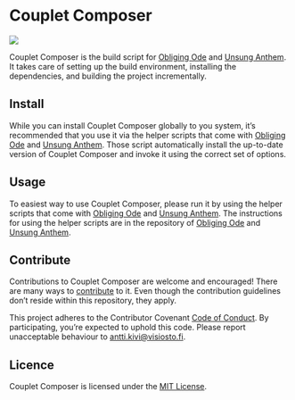 # Couplet Composer

![](https://github.com/anttikivi/couplet-composer/workflows/Main%20workflow/badge.svg)

Couplet Composer is the build script for [Obliging Ode](https://github.com/anttikivi/unsung-anthem) and [Unsung Anthem](https://github.com/anttikivi/unsung-anthem). It takes care of setting up the build environment, installing the dependencies, and building the project incrementally.

## Install

While you can install Couplet Composer globally to you system, it’s recommended that you use it via the helper scripts that come with [Obliging Ode](https://github.com/anttikivi/unsung-anthem) and [Unsung Anthem](https://github.com/anttikivi/unsung-anthem). Those script automatically install the up-to-date version of Couplet Composer and invoke it using the correct set of options.

## Usage

To easiest way to use Couplet Composer, please run it by using the helper scripts that come with [Obliging Ode](https://github.com/anttikivi/unsung-anthem) and [Unsung Anthem](https://github.com/anttikivi/unsung-anthem). The instructions for using the helper scripts are in the repository of [Obliging Ode](https://github.com/anttikivi/unsung-anthem) and [Unsung Anthem](https://github.com/anttikivi/unsung-anthem).

## Contribute

Contributions to Couplet Composer are welcome and encouraged! There are many ways to [contribute](https://github.com/anttikivi/unsung-anthem/blob/develop/CONTRIBUTING.md) to it. Even though the contribution guidelines don’t reside within this repository, they apply.

This project adheres to the Contributor Covenant [Code of Conduct](https://github.com/anttikivi/unsung-anthem/blob/develop/CODE_OF_CONDUCT.md). By participating, you’re expected to uphold this code. Please report unacceptable behaviour to antti.kivi@visiosto.fi.

## Licence

Couplet Composer is licensed under the [MIT License](LICENCE).
